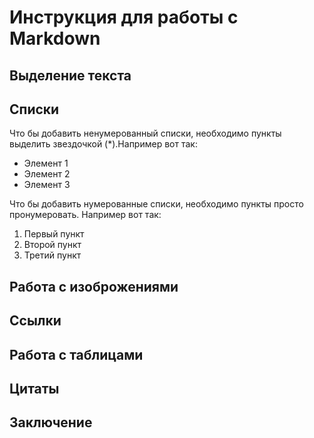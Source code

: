 # Инструкция для работы с Markdown

## Выделение текста

## Списки

Что бы добавить ненумерованный списки, необходимо пункты выделить звездочкой (*).Например вот так:
* Элемент 1
* Элемент 2
* Элемент 3

Что бы добавить нумерованные списки, необходимо пункты просто пронумеровать. Например вот так:
1. Первый пункт
2. Второй пункт
3. Третий пункт 

## Работа с изоброжениями

## Ссылки

## Работа с таблицами

## Цитаты

## Заключение